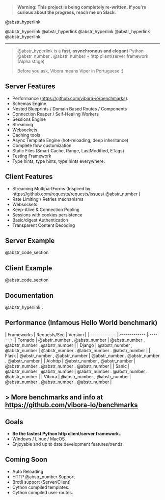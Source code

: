 > **Warning: This project is being completely re-written. If you're curious about the progress, reach me on Slack.**

@abstr_hyperlink 

@abstr_hyperlink @abstr_hyperlink @abstr_hyperlink @abstr_hyperlink @abstr_hyperlink 

* * *

> @abstr_hyperlink is a **fast, asynchronous and elegant** Python @abstr_number . @abstr_number + http client/server framework. (Alpha stage)
> 
> Before you ask, Vibora means Viper in Portuguese :)

## Server Features

  * Performance (https://github.com/vibora-io/benchmarks).
  * Schemas Engine.
  * Nested Blueprints / Domain Based Routes / Components
  * Connection Reaper / Self-Healing Workers
  * Sessions Engine
  * Streaming
  * Websockets
  * Caching tools
  * Async Template Engine (hot-reloading, deep inheritance)
  * Complete flow customization
  * Static Files (Smart Cache, Range, LastModified, ETags)
  * Testing Framework
  * Type hints, type hints, type hints everywhere.



## Client Features

  * Streaming MultipartForms (Inspired by: https://github.com/requests/requests/issues/ @abstr_number )
  * Rate Limiting / Retries mechanisms
  * Websockets
  * Keep-Alive & Connection Pooling
  * Sessions with cookies persistence
  * Basic/digest Authentication
  * Transparent Content Decoding



## Server Example

@abstr_code_section 

## Client Example

@abstr_code_section 

## Documentation

@abstr_hyperlink .

## Performance (Infamous Hello World benchmark)

| Frameworks | Requests/Sec | Version | | ------------- |:-------------:|:--------:| | Tornado | @abstr_number , @abstr_number | @abstr_number . @abstr_number . @abstr_number | | Django | @abstr_number , @abstr_number | @abstr_number . @abstr_number . @abstr_number | | Flask | @abstr_number , @abstr_number | @abstr_number . @abstr_number . @abstr_number | | Aiohttp | @abstr_number , @abstr_number | @abstr_number . @abstr_number . @abstr_number | | Sanic | @abstr_number , @abstr_number | @abstr_number . @abstr_number . @abstr_number | | Vibora | @abstr_number , @abstr_number | @abstr_number . @abstr_number . @abstr_number |

## > More benchmarks and info at https://github.com/vibora-io/benchmarks

## Goals

  * **Be the fastest Python http client/server framework.**.
  * Windows / Linux / MacOS.
  * Enjoyable and up to date development features/trends.



## Coming Soon

  * Auto Reloading
  * HTTP @abstr_number Support
  * Brotli support (Server/Client)
  * Cython compiled templates.
  * Cython compiled user-routes.


